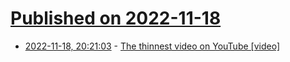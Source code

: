 # [Published on 2022-11-18](index.md)

* [2022-11-18, 20:21:03](https://news.ycombinator.com/item?id=33661469) - [The thinnest video on YouTube [video]](https://www.youtube.com/watch?v=5dl4EQ5d47U)
